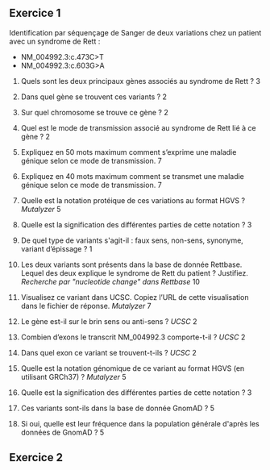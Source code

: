 ## Exercice 1
Identification par séquençage de Sanger de deux variations chez un patient avec un syndrome de Rett :
* NM_004992.3:c.473C>T
* NM_004992.3:c.603G>A

1. Quels sont les deux principaux gènes associés au syndrome de Rett ? 3
2. Dans quel gène se trouvent ces variants ? 2
3. Sur quel chromosome se trouve ce gène ? 2
4. Quel est le mode de transmission associé au syndrome de Rett lié à ce gène ? 2
5. Expliquez en 50 mots maximum comment s’exprime une maladie génique selon ce mode de transmission. 7
6. Expliquez en 40 mots maximum comment se transmet une maladie génique selon ce mode de transmission. 7

7. Quelle est la notation protéique de ces variations au format HGVS ? *Mutalyzer* 5
8. Quelle est la signification des différentes parties de cette notation ? 3
9. De quel type de variants s'agit-il : faux sens, non-sens, synonyme, variant d’épissage ? 1

10. Les deux variants sont présents dans la base de donnée Rettbase. Lequel des deux explique le syndrome de Rett du patient ? Justifiez. *Recherche par "nucleotide change" dans Rettbase* 10

11. Visualisez ce variant dans UCSC. Copiez l’URL de cette visualisation dans le fichier de réponse. *Mutalyzer* 7
12. Le gène est-il sur le brin sens ou anti-sens ? *UCSC* 2
13. Combien d’exons le transcrit NM_004992.3 comporte-t-il ? *UCSC* 2
14. Dans quel exon ce variant se trouvent-t-ils ? *UCSC* 2

15. Quelle est la notation génomique de ce variant au format HGVS (en utilisant GRCh37) ? *Mutalyzer* 5
16. Quelle est la signification des différentes parties de cette notation ? 3
17. Ces variants sont-ils dans la base de donnée GnomAD ? 5
17. Si oui, quelle est leur fréquence dans la population générale d'après les données de GnomAD ? 5

## Exercice 2
